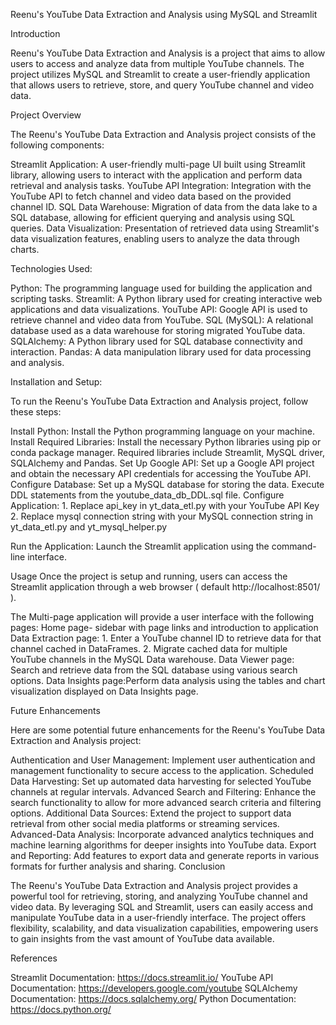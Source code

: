 Reenu's YouTube Data Extraction and Analysis using MySQL and Streamlit


Introduction

Reenu's YouTube Data Extraction and Analysis is a project that aims to allow users to access and analyze data from multiple YouTube channels. The project utilizes MySQL and Streamlit to create a user-friendly application that allows users to retrieve, store, and query YouTube channel and video data.

Project Overview

The Reenu's YouTube Data Extraction and Analysis project consists of the following components:

Streamlit Application: A user-friendly multi-page UI built using Streamlit library, allowing users to interact with the application and perform data retrieval and analysis tasks.
YouTube API Integration: Integration with the YouTube API to fetch channel and video data based on the provided channel ID.
SQL Data Warehouse: Migration of data from the data lake to a SQL database, allowing for efficient querying and analysis using SQL queries.
Data Visualization: Presentation of retrieved data using Streamlit's data visualization features, enabling users to analyze the data through charts.

Technologies Used: 

Python: The programming language used for building the application and scripting tasks.
Streamlit: A Python library used for creating interactive web applications and data visualizations.
YouTube API: Google API is used to retrieve channel and video data from YouTube.
SQL (MySQL): A relational database used as a data warehouse for storing migrated YouTube data.
SQLAlchemy: A Python library used for SQL database connectivity and interaction.
Pandas: A data manipulation library used for data processing and analysis.

Installation and Setup:

To run the Reenu's YouTube Data Extraction and Analysis project, follow these steps:

Install Python: Install the Python programming language on your machine.
Install Required Libraries: Install the necessary Python libraries using pip or conda package manager. Required libraries include Streamlit, MySQL driver, SQLAlchemy and Pandas.
Set Up Google API: Set up a Google API project and obtain the necessary API credentials for accessing the YouTube API.
Configure Database: Set up a MySQL database for storing the data. Execute DDL statements from the youtube_data_db_DDL.sql file.
Configure Application: 
    1. Replace api_key in yt_data_etl.py with your YouTube API Key
    2. Replace mysql connection string with your MySQL connection string in yt_data_etl.py and yt_mysql_helper.py

Run the Application: Launch the Streamlit application using the command-line interface.

Usage
Once the project is setup and running, users can access the Streamlit application through a web browser ( default http://localhost:8501/ ).

The Multi-page application will provide a user interface with the following pages:
Home page- sidebar with page links and introduction to application
Data Extraction page:
        1. Enter a YouTube channel ID to retrieve data for that channel cached in DataFrames.
        2. Migrate cached data for multiple YouTube channels in the MySQL Data warehouse.
Data Viewer page: Search and retrieve data from the SQL database using various search options.
Data Insights page:Perform data analysis using the tables and chart visualization displayed on Data Insights page.


Future Enhancements

Here are some potential future enhancements for the Reenu's YouTube Data Extraction and Analysis project:

Authentication and User Management: Implement user authentication and management functionality to secure access to the application.
Scheduled Data Harvesting: Set up automated data harvesting for selected YouTube channels at regular intervals.
Advanced Search and Filtering: Enhance the search functionality to allow for more advanced search criteria and filtering options.
Additional Data Sources: Extend the project to support data retrieval from other social media platforms or streaming services.
Advanced-Data Analysis: Incorporate advanced analytics techniques and machine learning algorithms for deeper insights into YouTube data.
Export and Reporting: Add features to export data and generate reports in various formats for further analysis and sharing.
Conclusion

The Reenu's YouTube Data Extraction and Analysis project provides a powerful tool for retrieving, storing, and analyzing YouTube channel and video data. By leveraging SQL and Streamlit, users can easily access and manipulate YouTube data in a user-friendly interface. The project offers flexibility, scalability, and data visualization capabilities, empowering users to gain insights from the vast amount of YouTube data available.

References

Streamlit Documentation: https://docs.streamlit.io/
YouTube API Documentation: https://developers.google.com/youtube
SQLAlchemy Documentation: https://docs.sqlalchemy.org/
Python Documentation: https://docs.python.org/
